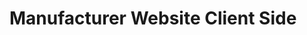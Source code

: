 # Manufacturer Website Client Side 
<!-- cd Artrugrul\M-12\Final-assginment-12\Manufacturer-Website\manufacturer-website-client -->
<!-- cd ..\..\Windows -->

<!-- প্রথম দিন মোটামুটি পাঁচটা কাজ করে ফেলবে 

১. কি নিয়ে ওয়েবসাইট বানাবে সেটা ফিক্স করে ফেলো। সেখানে কি কি পার্টস বা টুলস থাকবে সেগুলা ঠিক করে ফেলো। 

২. একটা কাছাকাছি ডিজাইন ঠিক করে ফেলো themeforest এ গিয়ে। যদি ডিজাইন নিয়ে মাথা হ্যাং হয়ে যাও। তাহলে ডিজাইন সাইডে রেখে আপাতত তোমার ওয়েবসাইট এর কনসেপ্ট আমাদের দেয়া ডিজাইন এর মতো করে ইমপ্লিমেন্ট করে ফেলো। তারপর সব ঠিক হয়ে গেলে সাবমিট করার আগে একটা একটা অংশ ধরে মডিফাই করে ফেলবে।

৩. ফান্ডামেন্টাল জিনিসগুলা করে ফেলো। (বেসিক হোম পেইজ এর কয়েকটা কম্পোনেন্ট, অথেনটিকেশন, রাউট, প্রাইভেট রাউট) । ডিজাইন একটু কম ভালো হলেও এইটা করে ফেল। 

৪. purchase রাউট এর কাজগুলো করে ফেলো। 

৫. এরপরেও সময় থাকলে ড্যাশবোর্ড এর নেস্টেড রাউট সেট করে ফেলো। ব্যাকএন্ড না পারলেও অন্তত UI গুলা করে ফেলো  -->
